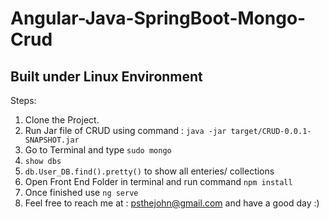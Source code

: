 # Angular-Java-SpringBoot-Mongo-Crud

## Built under Linux Environment 
Steps: 
1. Clone the Project.
2. Run Jar file of CRUD using command : `java -jar target/CRUD-0.0.1-SNAPSHOT.jar`
3. Go to Terminal and type `sudo mongo`
4. `show dbs`
5. `db.User_DB.find().pretty()` to show all enteries/ collections
6. Open Front End Folder in terminal and run command `npm install`
7. Once finished use `ng serve`
8. Feel free to reach me at : psthejohn@gmail.com and have a good day :) 
